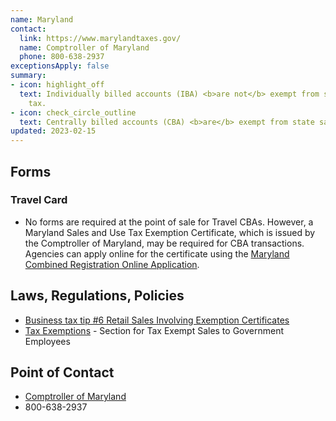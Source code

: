 ```yaml
---
name: Maryland
contact:
  link: https://www.marylandtaxes.gov/
  name: Comptroller of Maryland
  phone: 800-638-2937
exceptionsApply: false
summary:
- icon: highlight_off
  text: Individually billed accounts (IBA) <b>are not</b> exempt from state sales
    tax.
- icon: check_circle_outline
  text: Centrally billed accounts (CBA) <b>are</b> exempt from state sales tax.
updated: 2023-02-15
---
```

## Forms

### Travel Card
* No forms are required at the point of sale for Travel CBAs. However, a Maryland Sales and Use Tax Exemption Certificate, which is issued by the Comptroller of Maryland, may be required for CBA transactions. Agencies can apply online for the certificate using the [Maryland Combined Registration Online Application](https://interactive.marylandtaxes.gov/webapps/comptrollercra/entrance.asp).

## Laws, Regulations, Policies
* [Business tax tip #6 Retail Sales Involving Exemption Certificates](https://www.marylandtaxes.gov/forms/Business_Tax_Tips/bustip6.pdf)
* [Tax Exemptions](https://www.marylandtaxes.gov/business/sales-use/tax-exemptions/) - Section for Tax Exempt Sales to Government Employees

## Point of Contact
- [Comptroller of Maryland](https://www.marylandtaxes.gov/)
- 800-638-2937
